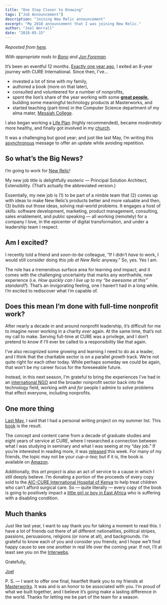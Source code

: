 ```yaml
---
title: "One Step Closer to Knowing"
tags: ["Job Announcement"]
description: "Joining New Relic announcement"
excerpt: "My 2018 announcement that I was joining New Relic."
author: "Joel Worrall"
date: "2018-05-15"
---
```


_Reposted from [here](https://medium.com/@tangollama/one-step-closer-to-knowing-13cef1b04a61)._

_With appropriate nods to_ [_Bono_](https://open.spotify.com/album/2nPJlUlcyQ24e1VdayD6TT) _and_ [_Jon Foreman_](https://open.spotify.com/album/2tYHfMA2YY4FX8l0USqz82)_._

It’s been an eventful 12 months. [Exactly one year ago,](/@tangollama/tangollama-zoo-station-2017-34a46df6674a) I exited an 8-year journey with CURE International. Since then, I’ve…

- invested a lot of time with my family,
- authored a book (more on that later),
- consulted and volunteered for a number of nonprofits,
- spent the lion’s share of the year working with some [**great people**](https://masterworks.com/team/)**,** building some meaningful technology products at Masterworks, and
- started teaching (part-time) in the Computer Science department of my alma mater, [Messiah College](https://www.instagram.com/p/BfPZus-l2Go/).

I also began working a [Life Plan](https://www.clarity.guide/for-individuals/) (highly recommended), became _moderately_ more healthy, and finally got involved in my [church](https://lcbcchurch.com/harrisburg).

It was a challenging but good year; and just like last May, I’m writing this [asynchronous](https://overcast.fm/+L0YViJL3w) message to offer an update while avoiding repetition.

## So what’s the Big News?

I’m going to work for [New Relic](http://newrelic.com)!

My new job title is delightfully esoteric — Principal Solution Architect, Extensibility. (That’s actually the abbreviated version.)

Essentially, my new job is (1) to be part of a nimble team that (2) comes up with ideas to make New Relic’s products better and more valuable and then, (3) builds out those ideas, solving real-world problems. It engages a host of skills: software development, marketing, product management, consulting, sales enablement, and public speaking — all working (remotely) for a company I love, in the epicenter of digital transformation, and under a leadership team I respect.

## **Am I excited?**

I recently told a friend and _soon-to-be_ colleague, “If I didn’t _have to_ work, I would still consider doing _this_ job _at_ _New_ _Relic_ anyway.” So, yes. Yes I am.

The role has a tremendous surface area for learning _and_ impact; and it comes with the challenging uncertainty that marks any worthwhile, new experience (i.e. _How quickly can I live up to my “be awesome at this” standard?_)_._ That’s an invigorating feeling, one I haven’t had in a long while. I’m excited to rediscover what I’m capable of.

## Does this mean I’m done with full-time nonprofit work?

After nearly a decade in and around nonprofit leadership, it’s difficult for me to imagine _never_ working in a charity _ever_ again. At the same time, that’s not my call to make. Serving full-time at CURE was a privilege, and I don’t pretend to know if I’ll ever be called to a responsibility like that again.

I’ve also recognized some growing and learning I need to do as a leader, and I think that the charitable sector is on a parallel _growth_ track. We’re not quite right for each other today. While perhaps someday we could be again, that won’t be my career focus for the foreseeable future.

Instead, in this next season, I’m grateful to bring the experiences I’ve had in an [international NGO](https://en.wikipedia.org/wiki/International_non-governmental_organization) and the broader nonprofit sector back into the technology field, working _with_ and _for_ people I admire to solve problems that effect everyone, including nonprofits.

## One more thing

[Last May](/@tangollama/tangollama-zoo-station-2017-34a46df6674a), I said that I had a personal writing project on my summer list. This [book](https://www.amazon.com/dp/0692095667/) is the result.

The concept and content came from a decade of graduate studies and eight years of service at CURE, where I researched a connection between what I was studying in seminary and what I was seeing at my “day job.” If you’re interested in reading more, it was [released](http://ourgodishealer.com/release-announcement/) this week. For many of my friends, the topic may not be your _cup-o-tea;_ but if it is, the book is available on [Amazon](https://www.amazon.com/dp/0692095667/).

Additionally, this _art project_ is also an act of service to a cause in which I still deeply believe. I’m donating a portion of the proceeds of every copy sold to the [AIC-CURE International Hospital of Kenya](https://ourgodishealer.com/about-cure-kenya/) to help treat children who can’t afford surgical care. So — quite literally — every copy of the book is going to positively impact a [little girl or boy in East Africa](https://cure.org/curekids/search/?country=kenya) who is suffering with a disabling condition.

## Much thanks

Just like last year, I want to say thank you for taking a moment to read this. I have a lot of friends out there of all different nationalities, political stripes, passions, persuasions, religions (or none at all), and backgrounds. I’m grateful to know each of you and consider you friends; and I hope we’ll find happy cause to see one another in real life over the coming year. If not, I’ll at least see you on the [Interwebs](http://twitter.com/tangollama).

Gratefully,

[Joel](http://joelworrall.com)

P. S. — I want to offer one final, heartfelt thank you to my friends at [Masterworks](http://masterworks.com). It was and is an honor to be associated with you. I’m proud of what we built together, and I believe it’s going make a lasting difference in the world. Thanks for letting me be part of the team for a season.
